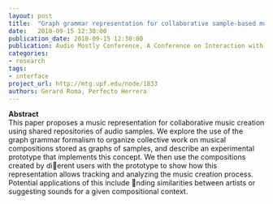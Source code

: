 ```yaml
---
layout: post
title:  "Graph grammar representation for collaborative sample-based music creation"
date:   2010-09-15 12:30:00
publication_date: 2010-09-15 12:30:00
publication: Audio Mostly Conference, A Conference on Interaction with Sound
categories: 
- research
tags:
- interface
project_url: http://mtg.upf.edu/node/1833
authors: Gerard Roma, Perfecto Herrera
---
```


**Abstract**<br>
This paper proposes a music representation for collaborative music creation using shared repositories of audio samples. We explore the use of the graph grammar formalism to organize collective work on musical compositions stored as graphs of samples, and describe an experimental prototype that implements this concept. We then use the compositions created by dierent users with the prototype to show how this representation allows tracking and analyzing the music creation process. Potential applications of this include nding similarities between artists or suggesting sounds for a given compositional context.
